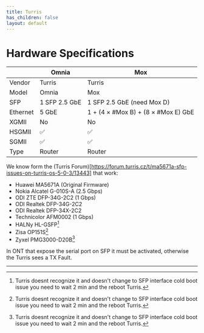 ```yaml
---
title: Turris
has_children: false
layout: default
---
```


# Hardware Specifications

|          | Omnia         | Mox                                 |
| -------- | ------------- | ----------------------------------- |
| Vendor   | Turris        | Turris                              |
| Model    | Omnia         | Mox                                 |
| SFP      | 1 SFP 2.5 GbE | 1 SFP 2.5 GbE (need Mox D)          |
| Ethernet | 5 GbE         | 1 + (4 × #Mox B) + (8 × #Mox E) GbE |
| XGMII    | No            | No                                  |
| HSGMII   | ✅            | ✅                                  |
| SGMII    | ✅            | ✅                                  |
| Type     | Router        | Router                              |


We know form the (Turris Forum)[https://forum.turris.cz/t/ma5671a-sfp-issues-on-turris-os-5-0-3/13443] that work:
- Huawei MA5671A (Original Firmware)
- Nokia Alcatel G-010S-A (2.5 Gbps)
- ODI ZTE DFP-34G-2C2 (1 Gbps)
- ODI Realtek DFP-34G-2C2
- ODI Realtek DFP-34X-2C2
- Technicolor AFM0002 (1 Gbps)
- HALNy HL-GSFP[^2min]
- Zisa OP151S[^2min]
- Zyxel PMG3000-D20B[^2min]

In ONT that expose the serial port on SFP it must be activated, otherwise the Turris sees a TX Fault.


<hr>

[^2min]: Turris doesnt recognize it and doesn't change to SFP interface cold boot issue you need to wait 2 min and the reboot Turris.

